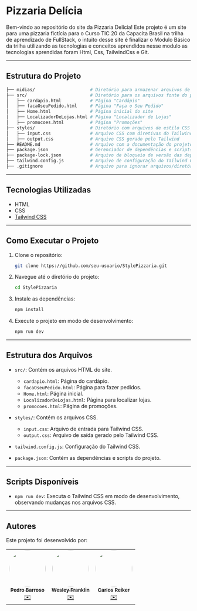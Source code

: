 # Pizzaria Delícia

Bem-vindo ao repositório do site da Pizzaria Delícia! Este projeto é um site para uma pizzaria fictícia para o Curso TIC 20 da Capacita Brasil na trilha de aprendizado de FullStack, o intuito desse site é finalizar o Modulo Básico da trilha utilizando as tecnologias e conceitos aprendidos nesse modulo as tecnologias aprendidas foram Html, Css, TailwindCss e Git.

---

## Estrutura do Projeto

````bash
├── midias/                     # Diretório para armazenar arquivos de mídia 
├── src/                        # Diretório para os arquivos fonte do projeto
│   ├── cardapio.html           # Página "Cardápio"
│   ├── facaOseuPedido.html     # Página "Faça o Seu Pedido"
│   ├── Home.html               # Página inicial do site
│   ├── LocalizadorDeLojas.html # Página "Localizador de Lojas"
│   ├── promocoes.html          # Página "Promoções"
├── styles/                     # Diretório com arquivos de estilo CSS
│   ├── input.css               # Arquivo CSS com diretivas do Tailwind
│   ├── output.css              # Arquivo CSS gerado pelo Tailwind
├── README.md                   # Arquivo com a documentação do projeto
├── package.json                # Gerenciador de dependências e scripts do projeto
├── package-lock.json           # Arquivo de bloqueio de versão das dependências
├── tailwind.config.js          # Arquivo de configuração do Tailwind CSS
├── .gitignore                  # Arquivo para ignorar arquivos/diretórios no repositório

````
---
## Tecnologias Utilizadas

- HTML
- CSS
- [Tailwind CSS](https://tailwindcss.com/)
---
## Como Executar o Projeto

1. Clone o repositório:
    ```sh
    git clone https://github.com/seu-usuario/StylePizzaria.git
    ```

2. Navegue até o diretório do projeto:
    ```sh
    cd StylePizzaria
    ```

3. Instale as dependências:
    ```sh
    npm install
    ```

4. Execute o projeto em modo de desenvolvimento:
    ```sh
    npm run dev
    ```
---
## Estrutura dos Arquivos

- `src/`: Contém os arquivos HTML do site.
  - `cardapio.html`: Página do cardápio.
  - `facaOseuPedido.html`: Página para fazer pedidos.
  - `Home.html`: Página inicial.
  - `LocalizadorDeLojas.html`: Página para localizar lojas.
  - `promocoes.html`: Página de promoções.

- `styles/`: Contém os arquivos CSS.
  - `input.css`: Arquivo de entrada para Tailwind CSS.
  - `output.css`: Arquivo de saída gerado pelo Tailwind CSS.

- `tailwind.config.js`: Configuração do Tailwind CSS.

- `package.json`: Contém as dependências e scripts do projeto.
---
## Scripts Disponíveis

- `npm run dev`: Executa o Tailwind CSS em modo de desenvolvimento, observando mudanças nos arquivos CSS.

---
## Autores

Este projeto foi desenvolvido por:

<table>
  <tr>
    <td align="center"><a href="https://github.com/ph3523"><img style="border-radius: 50%;" src="https://avatars.githubusercontent.com/u/80484091?v=4" width="100px;" alt=""/><br /><sub><b>Pedro Barroso</b></sub></a><br /><a href="mailto:ph.barroso3523@gmail.com" title="Email">✉️</a></td>
    <td align="center"><a href="https://github.com/EldFranklin"><img style="border-radius: 50%;" src="https://avatars.githubusercontent.com/u/105466304?v=4" width="100px;" alt=""/><br /><sub><b>Wesley Franklin</b></sub></a><br /><a href="mailto:wesleyfranklin@alu.ufc.br" title="Email">✉️</a></td>
    <td align="center"><a href="https://github.com/carlosreiker"><img style="border-radius: 50%;" src="https://avatars.githubusercontent.com/u/172124959?v=4" width="100px;" alt=""/><br /><sub><b>Carlos Reiker</b></sub></a><br /><a href="carlos.reiker@hotmail.com" title="Email">✉️</a></td>
    
  </tr>
 
</table>

